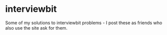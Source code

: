 # interviewbit
Some of my solutions to interviewbit problems - I post these as friends who also use the site ask for them.
